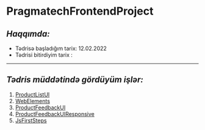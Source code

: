 #  PragmatechFrontendProject
## *Haqqımda:*
 * Tədrisə başladığım tarix: 12.02.2022
 * Tədrisi bitirdiyim tarix :
 ---
 ## *Tədris müddətində gördüyüm işlər:*
   1. [ProductListUI ](https://github.com/GulcinMustafazada/PragmatechFrontendProject/tree/master/ProductListUI)
   2. [WebElements](https://github.com/GulcinMustafazada/PragmatechFrontendProject/tree/master/WebElements)
   3. [ProductFeedbackUI](https://github.com/GulcinMustafazada/PragmatechFrontendProject/tree/master/ProductFeedbackUI)
   4. [ProductFeedbackUIResponsive](https://github.com/GulcinMustafazada/PragmatechFrontendProject/tree/master/ProductFeedbackUIResponsive)
   5. [JsFirstSteps](https://github.com/GulcinMustafazada/PragmatechFrontendProject/tree/master/JsFirstSteps)
   

